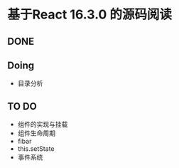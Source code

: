 # 基于React 16.3.0 的源码阅读

## DONE
 
## Doing
- 目录分析
 
## TO DO
 
- 组件的实现与挂载
- 组件生命周期
- fibar
- this.setState
- 事件系统
